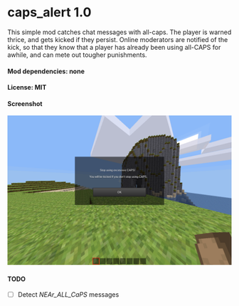 # caps_alert 1.0

This simple mod catches chat messages with all-caps. The player is warned thrice, and gets kicked if they persist. Online moderators are notified of the kick, so that they know that a player has already been using all-CAPS for awhile, and can mete out tougher punishments.

#### Mod dependencies: none

#### License: MIT

#### Screenshot

![screenshot](https://raw.githubusercontent.com/ClobberXD/caps_alert/master/screenshot.png)

#### TODO
- [ ] Detect _NEAr_ALL_CaPS_ messages
